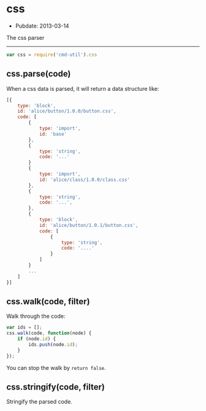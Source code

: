 # css

- Pubdate: 2013-03-14

The css parser

-----

```js
var css = require('cmd-util').css
```


## css.parse(code)

When a css data is parsed, it will return a data structure like:

```js
[{
    type: 'block',
    id: 'alice/button/1.0.0/button.css',
    code: [
        {
            type: 'import',
            id: 'base'
        },
        {
            type: 'string',
            code: '...'
        }
        {
            type: 'import',
            id: 'alice/class/1.0.0/class.css'
        },
        {
            type: 'string',
            code: '...',
        },
        {
            type: 'block',
            id: 'alice/button/1.0.1/button.css',
            code: [
                {
                    type: 'string',
                    code: '....'
                }
            ]
        }
        ...
    ]
}]
```

## css.walk(code, filter)

Walk through the code:

```js
var ids = [];
css.walk(code, function(node) {
    if (node.id) {
        ids.push(node.id);
    }
});
```

You can stop the walk by `return false`.

## css.stringify(code, filter)

Stringify the parsed code.

